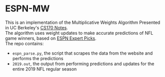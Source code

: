 # ESPN-MW
This is an implementation of the Multiplicative Weights Algorithm Presented in UC Berkeley's [CS170 Notes](https://cs170.org/assets/notes/notes-mw.pdf).  
The algorithm uses weight updates to make accurate predictions of NFL game winners, based on [ESPN Expert Picks](https://www.espn.com/nfl/picks/_/seasontype/2/week/1).   
The repo contains:

 - `espn_parse.py`, the script that scrapes the data from the website and performs the predictions
 - `2019.out`, the output from performing predictions and updates for the entire 2019 NFL regular season
